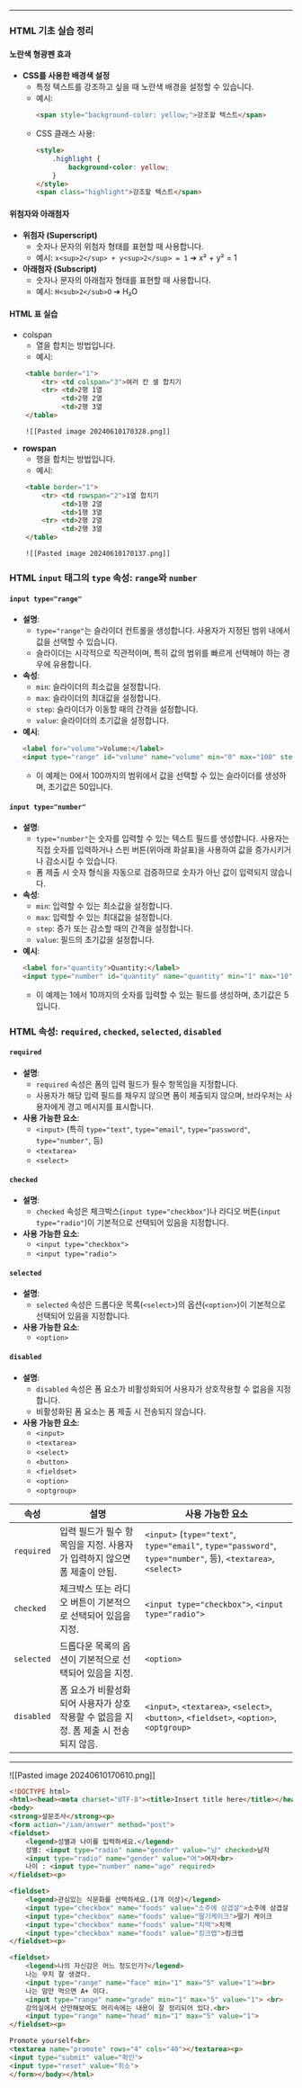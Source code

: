 
---
### HTML 기초 실습 정리

#### 노란색 형광펜 효과
- **CSS를 사용한 배경색 설정**
  - 특정 텍스트를 강조하고 싶을 때 노란색 배경을 설정할 수 있습니다.
  - 예시:
    ```html
    <span style="background-color: yellow;">강조할 텍스트</span>
    ```
  - CSS 클래스 사용:
    ```html
    <style>
        .highlight {
            background-color: yellow;
        }
    </style>
    <span class="highlight">강조할 텍스트</span>
    ```

#### 위첨자와 아래첨자
- **위첨자 (Superscript)**
  - 숫자나 문자의 위첨자 형태를 표현할 때 사용합니다.
  - 예시: `x<sup>2</sup> + y<sup>2</sup> = 1` ➔ x² + y² = 1
- **아래첨자 (Subscript)**
  - 숫자나 문자의 아래첨자 형태를 표현할 때 사용합니다.
  - 예시: `H<sub>2</sub>O` ➔ H₂O

#### HTML 표 실습
- colspan
	-  열을 합치는 방법입니다.
	- 예시:
```html
    <table border="1">
        <tr> <td colspan="3">여러 칸 셀 합치기
        <tr> <td>2행 1열
             <td>2행 2열
             <td>2행 3열
    </table>
```
		![[Pasted image 20240610170328.png]]
-  **rowspan**
	- 행을 합치는 방법입니다.
	- 예시:
```html
    <table border="1">
        <tr> <td rowspan="2">1열 합치기
             <td>1행 2열
             <td>1행 3열
        <tr> <td>2행 2열
             <td>2행 3열
    </table>
```
		![[Pasted image 20240610170137.png]]

### HTML `input` 태그의 `type` 속성: `range`와 `number`

#### `input type="range"`
- **설명**: 
  - `type="range"`는 슬라이더 컨트롤을 생성합니다. 사용자가 지정된 범위 내에서 값을 선택할 수 있습니다.
  - 슬라이더는 시각적으로 직관적이며, 특히 값의 범위를 빠르게 선택해야 하는 경우에 유용합니다.
- **속성**:
  - `min`: 슬라이더의 최소값을 설정합니다.
  - `max`: 슬라이더의 최대값을 설정합니다.
  - `step`: 슬라이더가 이동할 때의 간격을 설정합니다.
  - `value`: 슬라이더의 초기값을 설정합니다.
- **예시**:
  ```html
  <label for="volume">Volume:</label>
  <input type="range" id="volume" name="volume" min="0" max="100" step="1" value="50">
  ```
  - 이 예제는 0에서 100까지의 범위에서 값을 선택할 수 있는 슬라이더를 생성하며, 초기값은 50입니다.

#### `input type="number"`
- **설명**:
  - `type="number"`는 숫자를 입력할 수 있는 텍스트 필드를 생성합니다. 사용자는 직접 숫자를 입력하거나 스핀 버튼(위아래 화살표)을 사용하여 값을 증가시키거나 감소시킬 수 있습니다.
  - 폼 제출 시 숫자 형식을 자동으로 검증하므로 숫자가 아닌 값이 입력되지 않습니다.
- **속성**:
  - `min`: 입력할 수 있는 최소값을 설정합니다.
  - `max`: 입력할 수 있는 최대값을 설정합니다.
  - `step`: 증가 또는 감소할 때의 간격을 설정합니다.
  - `value`: 필드의 초기값을 설정합니다.
- **예시**:
  ```html
  <label for="quantity">Quantity:</label>
  <input type="number" id="quantity" name="quantity" min="1" max="10" step="1" value="5">
  ```
  - 이 예제는 1에서 10까지의 숫자를 입력할 수 있는 필드를 생성하며, 초기값은 5입니다.

### HTML 속성: `required`, `checked`, `selected`, `disabled`

#### `required`
- **설명**:
  - `required` 속성은 폼의 입력 필드가 필수 항목임을 지정합니다.
  - 사용자가 해당 입력 필드를 채우지 않으면 폼이 제출되지 않으며, 브라우저는 사용자에게 경고 메시지를 표시합니다.
- **사용 가능한 요소**:
  - `<input>` (특히 `type="text"`, `type="email"`, `type="password"`, `type="number"`, 등)
  - `<textarea>`
  - `<select>`

#### `checked`
- **설명**:
  - `checked` 속성은 체크박스(`input type="checkbox"`)나 라디오 버튼(`input type="radio"`)이 기본적으로 선택되어 있음을 지정합니다.
- **사용 가능한 요소**:
  - `<input type="checkbox">`
  - `<input type="radio">`

#### `selected`
- **설명**:
  - `selected` 속성은 드롭다운 목록(`<select>`)의 옵션(`<option>`)이 기본적으로 선택되어 있음을 지정합니다.
- **사용 가능한 요소**:
  - `<option>`

#### `disabled`
- **설명**:
  - `disabled` 속성은 폼 요소가 비활성화되어 사용자가 상호작용할 수 없음을 지정합니다.
  - 비활성화된 폼 요소는 폼 제출 시 전송되지 않습니다.
- **사용 가능한 요소**:
  - `<input>`
  - `<textarea>`
  - `<select>`
  - `<button>`
  - `<fieldset>`
  - `<option>`
  - `<optgroup>`

| 속성         | 설명                                         | 사용 가능한 요소                                                                                                  |
| ---------- | ------------------------------------------ | ---------------------------------------------------------------------------------------------------------- |
| `required` | 입력 필드가 필수 항목임을 지정. 사용자가 입력하지 않으면 폼 제출이 안됨. | `<input>` (`type="text"`, `type="email"`, `type="password"`, `type="number"`, 등), `<textarea>`, `<select>` |
| `checked`  | 체크박스 또는 라디오 버튼이 기본적으로 선택되어 있음을 지정.         | `<input type="checkbox">`, `<input type="radio">`                                                          |
| `selected` | 드롭다운 목록의 옵션이 기본적으로 선택되어 있음을 지정.            | `<option>`                                                                                                 |
| `disabled`  | 폼 요소가 비활성화되어 사용자가 상호작용할 수 없음을 지정. 폼 제출 시 전송되지 않음.                   | `<input>`, `<textarea>`, `<select>`, `<button>`, `<fieldset>`, `<option>`, `<optgroup>`                     |

---
![[Pasted image 20240610170610.png]]

```html
<!DOCTYPE html>
<html><head><meta charset="UTF-8"><title>Insert title here</title></head>
<body>
<strong>설문조사</strong><p>
<form action="/iam/answer" method="post">
<fieldset>
	<legend>성별과 나이를 입력하세요.</legend>
	성별: <input type="radio" name="gender" value="남" checked>남자
	<input type="radio" name="gender" value="여">여자<br>
	나이 : <input type="number" name="age" required>
</fieldset><p>

<fieldset>
	<legend>관심있는 식문화를 선택하세요.(1개 이상)</legend>
	<input type="checkbox" name="foods" value="소주에 삼겹살">소주에 삼겹살
	<input type="checkbox" name="foods" value="딸기케이크">딸기 케이크
	<input type="checkbox" name="foods" value="치맥">치맥
	<input type="checkbox" name="foods" value="킹크랩">킹크랩
</fieldset><p>

<fieldset>
	<legend>나의 자신감은 어느 정도인가?</legend>
	나는 무지 잘 생겼다. 
	<input type="range" name="face" min="1" max="5" value="1"><br>
	나는 맘만 먹으면 A+ 이다. 
	<input type="range" name="grade" min="1" max="5" value="1"> <br>
	강의실에서 산만해보여도 머리속에는 내용이 잘 정리되어 있다.<br>
	<input type="range" name="head" min="1" max="5" value="1">
</fieldset><p>

Promote yourself<br>
<textarea name="promote" rows="4" cols="40"></textarea><p>
<input type="submit" value="확인">
<input type="reset" value="취소">
</form></body></html>
```